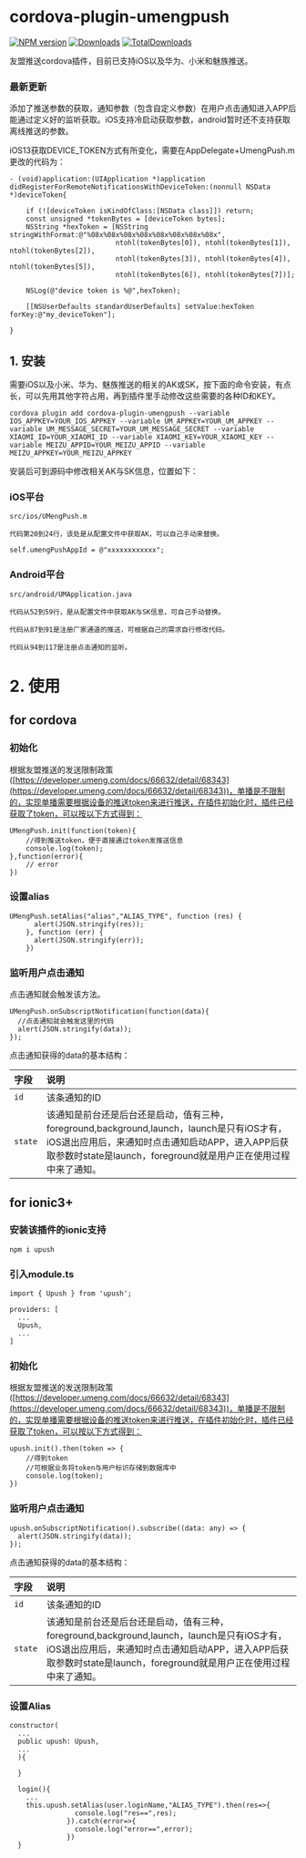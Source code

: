 # cordova-plugin-umengpush

[![NPM version][npm-image]][npm-url]
[![Downloads][downloads-image]][npm-url]
[![TotalDownloads][total-downloads-image]][npm-url]

[npm-image]:http://img.shields.io/npm/v/cordova-plugin-umengpush.svg
[npm-url]:https://npmjs.org/package/cordova-plugin-umengpush
[downloads-image]:http://img.shields.io/npm/dm/cordova-plugin-umengpush.svg?label=当月下载
[total-downloads-image]:http://img.shields.io/npm/dt/cordova-plugin-umengpush.svg?label=总下载


友盟推送cordova插件，目前已支持iOS以及华为、小米和魅族推送。
### 最新更新 
添加了推送参数的获取，通知参数（包含自定义参数）在用户点击通知进入APP后能通过定义好的监听获取。iOS支持冷启动获取参数，android暂时还不支持获取离线推送的参数。

iOS13获取DEVICE_TOKEN方式有所变化，需要在AppDelegate+UmengPush.m更改的代码为：
```
- (void)application:(UIApplication *)application didRegisterForRemoteNotificationsWithDeviceToken:(nonnull NSData *)deviceToken{
    
    if (![deviceToken isKindOfClass:[NSData class]]) return;
    const unsigned *tokenBytes = [deviceToken bytes];
    NSString *hexToken = [NSString stringWithFormat:@"%08x%08x%08x%08x%08x%08x%08x%08x",
                          ntohl(tokenBytes[0]), ntohl(tokenBytes[1]), ntohl(tokenBytes[2]),
                          ntohl(tokenBytes[3]), ntohl(tokenBytes[4]), ntohl(tokenBytes[5]),
                          ntohl(tokenBytes[6]), ntohl(tokenBytes[7])];
    
    NSLog(@"device token is %@",hexToken);
    
    [[NSUserDefaults standardUserDefaults] setValue:hexToken forKey:@"my_deviceToken"];
    
}
```

## 1. 安装
需要iOS以及小米、华为、魅族推送的相关的AK或SK，按下面的命令安装，有点长，可以先用其他字符占用，再到插件里手动修改这些需要的各种ID和KEY。

```
cordova plugin add cordova-plugin-umengpush --variable IOS_APPKEY=YOUR_IOS_APPKEY --variable UM_APPKEY=YOUR_UM_APPKEY --variable UM_MESSAGE_SECRET=YOUR_UM_MESSAGE_SECRET --variable XIAOMI_ID=YOUR_XIAOMI_ID --variable XIAOMI_KEY=YOUR_XIAOMI_KEY --variable MEIZU_APPID=YOUR_MEIZU_APPID --variable MEIZU_APPKEY=YOUR_MEIZU_APPKEY
```

安装后可到源码中修改相关AK与SK信息，位置如下：
### iOS平台
```
src/ios/UMengPush.m

代码第20到24行，该处是从配置文件中获取AK，可以自己手动来替换。

self.umengPushAppId = @"xxxxxxxxxxxx";

```

### Android平台
```
src/android/UMApplication.java

代码从52到59行，是从配置文件中获取AK与SK信息，可自己手动替换。

代码从87到91是注册厂家通道的推送，可根据自己的需求自行修改代码。

代码从94到117是注册点击通知的监听。
```



# 2. 使用
## for cordova

### 初始化
根据友盟推送的发送限制政策([https://developer.umeng.com/docs/66632/detail/68343](https://developer.umeng.com/docs/66632/detail/68343))，单播是不限制的，实现单播需要根据设备的推送token来进行推送，在插件初始化时，插件已经获取了token，可以按以下方式得到：

```
UMengPush.init(function(token){
	//得到推送token，便于直接通过token发推送信息
	console.log(token);
},function(error){
	// error
})

```

### 设置alias

```
UMengPush.setAlias("alias","ALIAS_TYPE", function (res) {
      alert(JSON.stringify(res));
    }, function (err) {
      alert(JSON.stringify(err));
    })
```

### 监听用户点击通知
点击通知就会触发该方法。
```
UMengPush.onSubscriptNotification(function(data){
  //点击通知就会触发这里的代码
  alert(JSON.stringify(data));
});

```
点击通知获得的data的基本结构：

| 字段           |  说明                     |
|:------------- |:---------------------------- |
| `id`  | 该条通知的ID |
| `state`  | 该通知是前台还是后台还是启动，值有三种，foreground,background,launch，launch是只有iOS才有，iOS退出应用后，来通知时点击通知启动APP，进入APP后获取参数时state是launch，foreground就是用户正在使用过程中来了通知。 |




## for ionic3+

### 安装该插件的ionic支持

```
npm i upush
```

### 引入module.ts

```
import { Upush } from 'upush';

providers: [
  ...
  Upush,
  ...
]

```
### 初始化
根据友盟推送的发送限制政策([https://developer.umeng.com/docs/66632/detail/68343](https://developer.umeng.com/docs/66632/detail/68343))，单播是不限制的，实现单播需要根据设备的推送token来进行推送，在插件初始化时，插件已经获取了token，可以按以下方式得到：

```
upush.init().then(token => {
	//得到token
	//可根据业务将token与用户标识存储到数据库中
	console.log(token);
})

```

### 监听用户点击通知
```
upush.onSubscriptNotification().subscribe((data: any) => {
  alert(JSON.stringify(data));
});
```
点击通知获得的data的基本结构：

| 字段           |  说明                     |
|:------------- |:---------------------------- |
| `id`  | 该条通知的ID |
| `state`  | 该通知是前台还是后台还是启动，值有三种，foreground,background,launch，launch是只有iOS才有，iOS退出应用后，来通知时点击通知启动APP，进入APP后获取参数时state是launch，foreground就是用户正在使用过程中来了通知。 |

### 设置Alias

```
constructor(
  ...
  public upush: Upush,
  ...
  ){

  }

  login(){
    ...
    this.upush.setAlias(user.loginName,"ALIAS_TYPE").then(res=>{
                console.log("res==",res);
              }).catch(error=>{
                console.log("error==",error);
              })
  }

```


